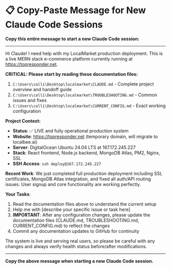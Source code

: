 # 📋 Copy-Paste Message for New Claude Code Sessions

**Copy this entire message to start a new Claude Code session:**

---

Hi Claude! I need help with my LocalMarket production deployment. This is a live MERN stack e-commerce platform currently running at https://topresponder.net. 

**CRITICAL: Please start by reading these documentation files:**
1. `C:\Users\colli\Desktop\localmarket\CLAUDE.md` - Complete project overview and handoff guide
2. `C:\Users\colli\Desktop\localmarket\TROUBLESHOOTING.md` - Common issues and fixes
3. `C:\Users\colli\Desktop\localmarket\CURRENT_CONFIG.md` - Exact working configuration

**Project Context:**
- **Status**: ✅ LIVE and fully operational production system
- **Website**: https://topresponder.net (temporary domain, will migrate to localbee.ai)
- **Server**: DigitalOcean Ubuntu 24.04 LTS at 167.172.245.227
- **Stack**: React frontend, Node.js backend, MongoDB Atlas, PM2, Nginx, SSL
- **SSH Access**: `ssh deploy@167.172.245.227`

**Recent Work**: We just completed full production deployment including SSL certificates, MongoDB Atlas integration, and fixed all auth/API routing issues. User signup and core functionality are working perfectly.

**Your Tasks**: 
1. Read the documentation files above to understand the current setup
2. Help me with [describe your specific issue or task here]
3. **IMPORTANT**: After any configuration changes, please update the documentation files (CLAUDE.md, TROUBLESHOOTING.md, CURRENT_CONFIG.md) to reflect the changes
4. Commit any documentation updates to GitHub for continuity

The system is live and serving real users, so please be careful with any changes and always verify health status before/after modifications.

---

**Copy the above message when starting a new Claude Code session.**